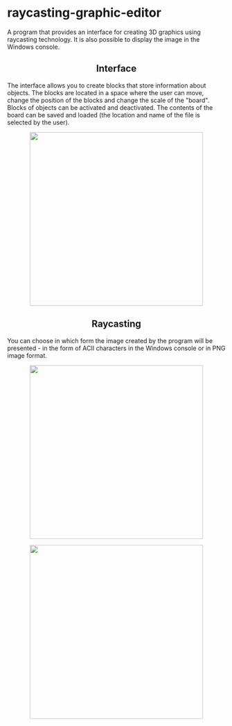 # raycasting-graphic-editor
A program that provides an interface for creating 3D graphics using raycasting technology. It is also possible to display the image in the Windows console.
<h2 align = "center">Interface</h2>
<p>
The interface allows you to create blocks that store information about objects. The blocks are located in a space where the user can move, change the position of the blocks and change the scale of the "board". Blocks of objects can be activated and deactivated. The contents of the board can be saved and loaded (the location and name of the file is selected by the user).
</p>

<p align = "center">
  <img width = "400px" src = "https://github.com/Aziergar/raycasting-graphic-editor/assets/107803390/770c4d73-e343-43cd-9f45-4a15b4f04f12">
</p>

<h2 align = "center">Raycasting</h2>

You can choose in which form the image created by the program will be presented - in the form of ACII characters in the Windows console or in PNG image format.
<p align = "center">
  <img width = "400px" src = "https://github.com/Aziergar/raycasting-graphic-editor/assets/107803390/498b1fd6-8d95-46d5-8c6c-87705ab54a9c">
</p>
<p align = "center">
  <img height = "400px" src = "https://github.com/Aziergar/raycasting-graphic-editor/assets/107803390/434aa758-20f2-49a0-a65e-dcbf3799e5f5">
</p>

